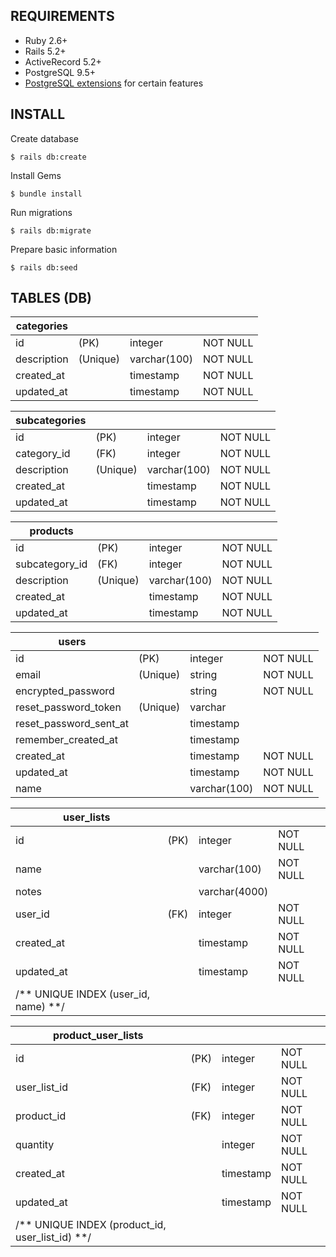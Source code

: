 ## REQUIREMENTS

*   Ruby 2.6+
*   Rails 5.2+
*   ActiveRecord 5.2+
*   PostgreSQL 9.5+
*   [PostgreSQL extensions](https://github.com/Casecommons/pg_search/wiki/Installing-PostgreSQL-Extensions) for certain features

## INSTALL

Create database
```
$ rails db:create
```

Install Gems
```
$ bundle install
```

Run migrations
```
$ rails db:migrate
```

Prepare basic information
```
$ rails db:seed
```

## TABLES (DB)

| categories  |          |              |          |
| ------------|----------|--------------|----------|
| id          | (PK)     | integer      | NOT NULL |
| description | (Unique) | varchar(100) | NOT NULL |
| created_at  |          | timestamp    | NOT NULL |
| updated_at  |          | timestamp    | NOT NULL |

| subcategories  |          |              |          |
| ---------------|----------|--------------|----------|
| id             | (PK)     | integer      | NOT NULL |
| category_id    | (FK)     | integer      | NOT NULL |
| description    | (Unique) | varchar(100) | NOT NULL |
| created_at     |          | timestamp    | NOT NULL |
| updated_at     |          | timestamp    | NOT NULL |

| products       |          |              |          |
| ---------------|----------|--------------|----------|
| id             | (PK)     | integer      | NOT NULL |
| subcategory_id | (FK)     | integer      | NOT NULL |
| description    | (Unique) | varchar(100) | NOT NULL |
| created_at     |          | timestamp    | NOT NULL |
| updated_at     |          | timestamp    | NOT NULL |

| users                   |          |              |          |
| ------------------------|----------|--------------|----------|
| id                      | (PK)     | integer      | NOT NULL |
| email                   | (Unique) | string       | NOT NULL |
| encrypted_password      |          | string       | NOT NULL |
| reset_password_token    | (Unique) | varchar      |          |
| reset_password_sent_at  |          | timestamp    |          |
| remember_created_at     |          | timestamp    |          |
| created_at              |          | timestamp    | NOT NULL |
| updated_at              |          | timestamp    | NOT NULL |
| name                    |          | varchar(100) | NOT NULL |

| user_lists              |          |              |          |
| ------------------------|----------|--------------|----------|
| id                      | (PK)     | integer      | NOT NULL |
| name                    |          | varchar(100) | NOT NULL |
| notes                   |          | varchar(4000)|          |
| user_id                 | (FK)     | integer      | NOT NULL |
| created_at              |          | timestamp    | NOT NULL |
| updated_at              |          | timestamp    | NOT NULL |
| /** UNIQUE INDEX (user_id, name) **/ ||||

| product_user_lists      |          |              |          |
| ------------------------|----------|--------------|----------|
| id                      | (PK)     | integer      | NOT NULL |
| user_list_id            | (FK)     | integer      | NOT NULL |
| product_id              | (FK)     | integer      | NOT NULL |
| quantity                |          | integer      | NOT NULL |
| created_at              |          | timestamp    | NOT NULL |
| updated_at              |          | timestamp    | NOT NULL |
| /** UNIQUE INDEX (product_id, user_list_id) **/ ||||
